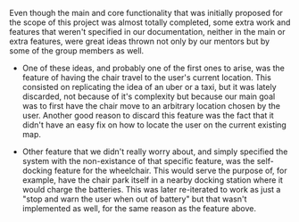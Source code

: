 Even though the main and core functionality that was initially proposed for the scope of this project was almost totally completed, some extra work and features that weren't specified in our documentation, neither in the main or extra features, were great ideas thrown not only by our mentors but by some of the group members as well.  

 * One of these ideas, and probably one of the first ones to arise, was the feature of having the chair travel to the user's current location. This consisted on replicating the idea of an uber or a taxi, but it was lately discarded, not because of it's complexity but because our main goal was to first have the chair move to an arbitrary location chosen by the user. Another good reason to discard this feature was the fact that it didn't have an easy fix on how to locate the user on the current existing map.

 * Other feature that we didn't really worry about, and simply specified the system with the non-existance of that specific feature, was the self-docking feature for the wheelchair. This would serve the purpose of, for example, have the chair park itself in a nearby docking station where it would charge the batteries. This was later re-iterated to work as just a "stop and warn the user when out of battery" but that wasn't implemented as well, for the same reason as the feature above.


